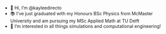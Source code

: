 - 👋 Hi, I’m @kayleedirecto
- 📚 I've just graduated with my Honours BSc Physics from McMaster University and am pursuing my MSc Applied Math at TU Delft
- 👀 I’m interested in all things simulations and computational engineering! 

<!-- + - 💞️ I’m looking to collaborate on ... + -->
<!-- - 📫 How to reach me ... -->


<!---
kayleedirecto/kayleedirecto is a ✨ special ✨ repository because its `README.md` (this file) appears on your GitHub profile.
You can click the Preview link to take a look at your changes.
--->
